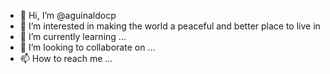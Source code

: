 - 👋 Hi, I’m @aguinaldocp
- 👀 I’m interested in making the world a peaceful and better place to live in
- 🌱 I’m currently learning ...
- 💞️ I’m looking to collaborate on ...
- 📫 How to reach me ...

<!---
aguinaldocp/aguinaldocp is a ✨ special ✨ repository because its `README.md` (this file) appears on your GitHub profile.
You can click the Preview link to take a look at your changes.
--->
